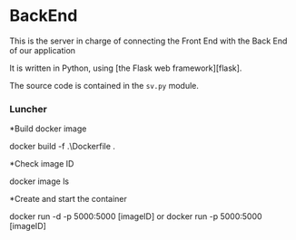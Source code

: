 # BackEnd

This is the server in charge of connecting the Front End with the Back End of our application

It is written in Python, using [the Flask web framework][flask].

The source code is contained in the `sv.py` module.

### Luncher

*Build docker image

docker build -f .\Dockerfile . 

*Check image ID

docker image ls

*Create and start the container

docker run -d -p 5000:5000 [imageID] or docker run -p 5000:5000 [imageID]
